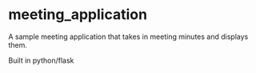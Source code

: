 # meeting_application

A sample meeting application that takes in meeting minutes and displays them. 

Built in python/flask
